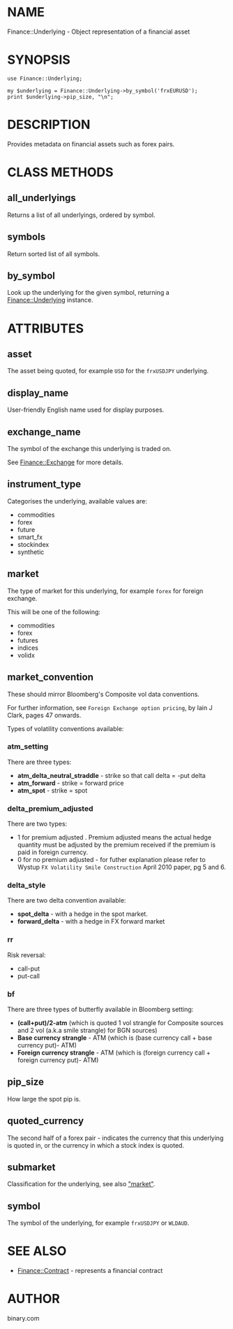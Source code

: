 # NAME

Finance::Underlying - Object representation of a financial asset

# SYNOPSIS

    use Finance::Underlying;

    my $underlying = Finance::Underlying->by_symbol('frxEURUSD');
    print $underlying->pip_size, "\n";

# DESCRIPTION

Provides metadata on financial assets such as forex pairs.

# CLASS METHODS

## all\_underlyings

Returns a list of all underlyings, ordered by symbol.

## symbols

Return sorted list of all symbols.

## by\_symbol

Look up the underlying for the given symbol, returning a [Finance::Underlying](https://metacpan.org/pod/Finance::Underlying) instance.

# ATTRIBUTES

## asset

The asset being quoted, for example `USD` for the `frxUSDJPY` underlying.

## display\_name

User-friendly English name used for display purposes.

## exchange\_name

The symbol of the exchange this underlying is traded on.

See [Finance::Exchange](https://metacpan.org/pod/Finance::Exchange) for more details.

## instrument\_type

Categorises the underlying, available values are:

- commodities
- forex
- future
- smart\_fx
- stockindex
- synthetic

## market

The type of market for this underlying, for example `forex` for foreign exchange.

This will be one of the following:

- commodities
- forex
- futures
- indices
- volidx

## market\_convention

These should mirror Bloomberg's Composite vol data conventions.

For further information, see `Foreign Exchange option pricing`, by Iain J Clark, pages
47 onwards.

Types of volatility conventions available:

### atm\_setting

There are three types:

- **atm\_delta\_neutral\_straddle** - strike so that call delta = -put delta
- **atm\_forward** - strike = forward price
- **atm\_spot** - strike = spot

### delta\_premium\_adjusted

There are two types:

- 1 for premium adjusted . Premium adjusted means the actual hedge
quantity must be adjusted by the premium received if the premium is
paid in foreign currency.
- 0 for no premium adjusted - for futher explanation please refer to Wystup `FX Volatility Smile Construction` April 2010 paper, pg 5 and 6.

### delta\_style

There are two delta convention available:

- **spot\_delta** - with a hedge in the spot market.
- **forward\_delta** - with a hedge in FX forward market

### rr

Risk reversal:

- call-put
- put-call

### bf

There are three types of butterfly available in Bloomberg setting:

- **(call+put)/2-atm**  (which is quoted 1 vol strangle for Composite
sources and 2 vol (a.k.a smile strangle) for BGN sources)
- **Base currency strangle** - ATM (which is (base currency call + base
currency put)- ATM)
- **Foreign currency strangle** - ATM (which is (foreign currency call +
foreign currency put)- ATM)

## pip\_size

How large the spot pip is.

## quoted\_currency

The second half of a forex pair - indicates the currency that this underlying is quoted in,
or the currency in which a  stock index is quoted.

## submarket

Classification for the underlying, see also ["market"](#market).

## symbol

The symbol of the underlying, for example `frxUSDJPY` or `WLDAUD`.

# SEE ALSO

- [Finance::Contract](https://metacpan.org/pod/Finance::Contract) - represents a financial contract

# AUTHOR

binary.com

